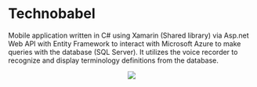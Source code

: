 # Technobabel
Mobile application written in C# using Xamarin (Shared library) via Asp.net Web API with Entity Framework to interact with Microsoft Azure to make queries with the database (SQL Server). It utilizes the voice recorder to recognize and display terminology definitions from the database.

<p align="center">
  <img with=400 src="https://s3.amazonaws.com/chrisyou-backup-website/assets/TechnoBabel.png">
</p>
